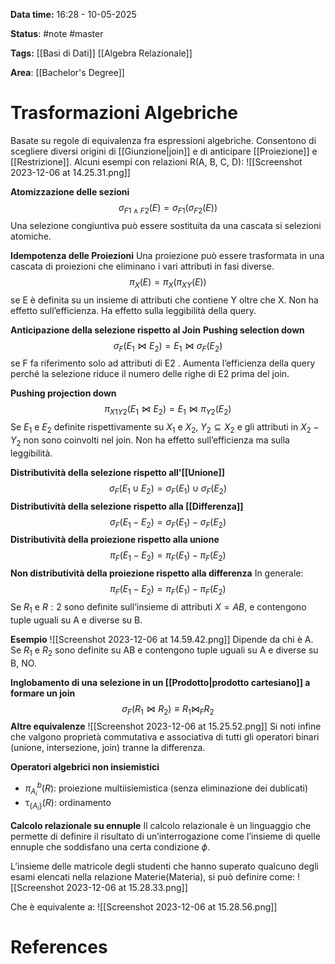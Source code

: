 **Data time:** 16:28 - 10-05-2025

**Status**: #note #master

**Tags:** [[Basi di Dati]] [[Algebra Relazionale]]

**Area**: [[Bachelor's Degree]]
# Trasformazioni Algebriche

Basate su regole di equivalenza fra espressioni algebriche. Consentono di scegliere diversi origini di [[Giunzione|join]] e di anticipare [[Proiezione]] e [[Restrizione]]. Alcuni esempi con relazioni R(A, B, C, D):
![[Screenshot 2023-12-06 at 14.25.31.png]]

**Atomizzazione delle sezioni**
$$\sigma_{F1 \land F2}(E) = \sigma_{F1}(\sigma_{F2}(E))$$
Una selezione congiuntiva può essere sostituita da una cascata si selezioni atomiche.

**Idempotenza delle Proiezioni**
Una proiezione può essere trasformata in una cascata di proiezioni che eliminano i vari attributi in fasi diverse.
$$\pi_X(E) = \pi_X(\pi_{XY}(E))$$
se E è definita su un insieme di attributi che contiene Y oltre che X. Non ha effetto sull’efficienza. Ha effetto sulla leggibilità della query.

**Anticipazione della selezione rispetto al Join**
**Pushing selection down**
$$\sigma_F(E_1 \bowtie E_2) = E_1 \bowtie \sigma_F (E_2)$$
se F fa riferimento solo ad attributi di E2 . Aumenta l’efficienza della query perché la selezione riduce il numero delle righe di E2 prima del join.

**Pushing projection down**
$$\pi_{X1Y2}(E_1 \bowtie E_2) = E_1 \bowtie \pi_{Y2}(E_2)$$
Se $E_1$ e $E_2$ definite rispettivamente su $X_1$ e $X_2$, $Y_2 \subseteq X_2$ e gli attributi in $X_2 - Y_2$ non sono coinvolti nel join. Non ha effetto sull’efficienza ma sulla leggibilità.

**Distributività della selezione rispetto all'[[Unione]]**
$$\sigma_F(E_1 \cup E_2) = \sigma_F(E_1) \cup \sigma_F(E_2)$$
**Distributività della selezione rispetto alla [[Differenza]]**
$$\sigma_F(E_1 - E_2) = \sigma_F(E_1) - \sigma_F(E_2)$$
**Distributività della proiezione rispetto alla unione**
$$\pi_F(E_1 - E_2) = \pi_F(E_1) - \pi_F(E_2)$$
**Non distributività della proiezione rispetto alla differenza**
In generale:
$$\pi_F(E_1 - E_2) = \pi_F(E_1) - \pi_F(E_2)$$Se $R_1$ e $R:2$ sono definite sull’insieme di attributi $X = AB$, e contengono tuple uguali su A e diverse su B.

**Esempio**
![[Screenshot 2023-12-06 at 14.59.42.png]]
Dipende da chi è A. Se $R_1$ e $R_2$ sono definite su AB e contengono tuple uguali su A e diverse su B, NO.

**Inglobamento di una selezione in un [[Prodotto|prodotto cartesiano]] a formare un join**
$$\sigma_F(R_1 \bowtie R_2) \equiv R_1 \bowtie_F R_2$$
**Altre equivalenze**
![[Screenshot 2023-12-06 at 15.25.52.png]]
Si noti infine che valgono proprietà commutativa e associativa di tutti gli operatori binari (unione, intersezione, join) tranne la differenza.

**Operatori algebrici non insiemistici**
- $\pi^b_{A_i}(R)$: proiezione multiisiemistica (senza eliminazione dei dublicati)
- $\uptau_{\{A_i\}}(R)$: ordinamento

**Calcolo relazionale su ennuple**
Il calcolo relazionale è un linguaggio che permette di definire il risultato di un’interrogazione come l’insieme di quelle ennuple che soddisfano una certa condizione $\phi$.

L’insieme delle matricole degli studenti che hanno superato qualcuno degli esami elencati nella relazione Materie(Materia), si può definire come:
![[Screenshot 2023-12-06 at 15.28.33.png]]

Che è equivalente a:
![[Screenshot 2023-12-06 at 15.28.56.png]]
# References
